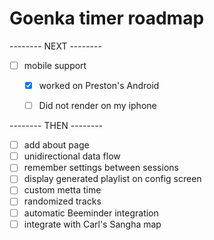 # Goenka timer roadmap

-------- NEXT --------

- [ ] mobile support
  - [x] worked on Preston's Android
  - [ ] Did not render on my iphone


-------- THEN --------

- [ ] add about page
- [ ] unidirectional data flow
- [ ] remember settings between sessions
- [ ] display generated playlist on config screen
- [ ] custom metta time
- [ ] randomized tracks
- [ ] automatic Beeminder integration
- [ ] integrate with Carl's Sangha map
